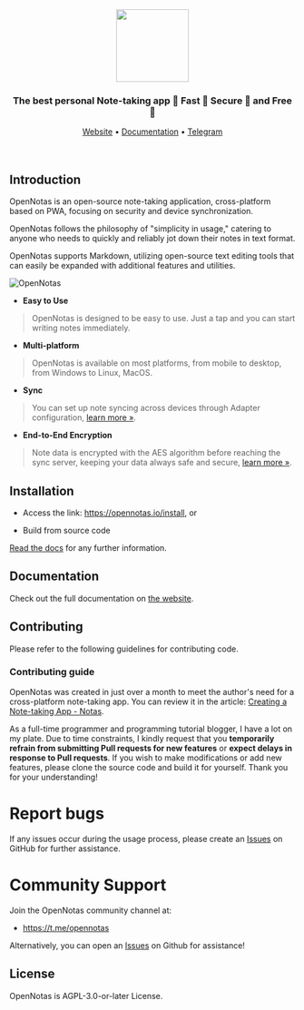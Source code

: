 <div align="center">  
  <img src="https://opennotas.io/logo.png" width="128" height="128" />  
</div>  

<div align="center">  
  <h3>The best personal Note-taking app 📙 Fast 🚀 Secure 🔐 and Free 💯</h3>  
  <a href="https://opennotas.io">Website</a> •  
  <a href="https://docs.opennotas.io/">Documentation</a> •  
  <a href="https://t.me/opennotas">Telegram</a>
</div>

<br/>  
<br/>

## Introduction

OpenNotas is an open-source note-taking application, cross-platform based on PWA, focusing on security and device synchronization.

OpenNotas follows the philosophy of "simplicity in usage," catering to anyone who needs to quickly and reliably jot down their notes in text format.

OpenNotas supports Markdown, utilizing open-source text editing tools that can easily be expanded with additional features and utilities.

![OpenNotas](https://opennotas.io/img/opennotas.webp)

- **Easy to Use**

> OpenNotas is designed to be easy to use. Just a tap and you can start writing notes immediately.

- **Multi-platform**

> OpenNotas is available on most platforms, from mobile to desktop, from Windows to Linux, MacOS.

- **Sync**

> You can set up note syncing across devices through Adapter configuration, [learn more »](https://docs.opennotas.io/advanced/sync-flow).

- **End-to-End Encryption**

> Note data is encrypted with the AES algorithm before reaching the sync server, keeping your data always safe and secure, [learn more »](https://docs.opennotas.io/advanced/security).

## Installation

- Access the link: https://opennotas.io/install, or

- Build from source code

[Read the docs](https://docs.opennotas.io/started/install) for any further information.

## Documentation

Check out the full documentation on [the website](https://docs.opennotas.io/).

## Contributing

Please refer to the following guidelines for contributing code.

### Contributing guide

OpenNotas was created in just over a month to meet the author's need for a cross-platform note-taking app. You can review it in the article: [Creating a Note-taking App - Notas](https://2coffee.dev/en/articles/note-taking-app-notas).

As a full-time programmer and programming tutorial blogger, I have a lot on my plate. Due to time constraints, I kindly request that you **temporarily refrain from submitting Pull requests for new features** or **expect delays in response to Pull requests**. If you wish to make modifications or add new features, please clone the source code and build it for yourself. Thank you for your understanding!

# Report bugs

If any issues occur during the usage process, please create an [Issues](https://github.com/tonghoai/opennotas/issues) on GitHub for further assistance.

# Community Support

Join the OpenNotas community channel at:

- https://t.me/opennotas

Alternatively, you can open an [Issues](https://github.com/tonghoai/opennotas/issues) on Github for assistance!

## License

OpenNotas is AGPL-3.0-or-later License.

